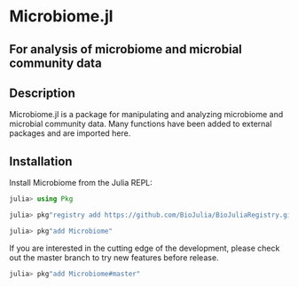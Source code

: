 # Microbiome.jl

## For analysis of microbiome and microbial community data

## Description

Microbiome.jl is a package for manipulating and analyzing
microbiome and microbial community data.
Many functions have been added to external packages
and are imported here.

## Installation

Install Microbiome from the Julia REPL:

```julia
julia> using Pkg

julia> pkg"registry add https://github.com/BioJulia/BioJuliaRegistry.git" # note: this only needs to be done once

julia> pkg"add Microbiome"
```

If you are interested in the cutting edge of the development, please check out
the master branch to try new features before release.

```julia
julia> pkg"add Microbiome#master"
```
